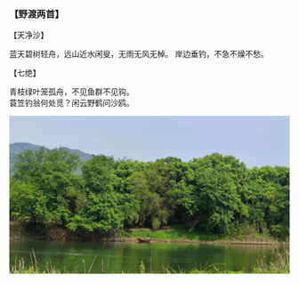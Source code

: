### 【野渡两首】

【天净沙】

蓝天碧树轻舟，远山近水闲叟，无雨无风无棹。 岸边垂钓，不急不燥不愁。

【七绝】

青枝绿叶笼孤舟，不见鱼群不见钩。  
蓑笠钓翁何处觅？闲云野鹤问沙鸥。

![](01.jpg)

